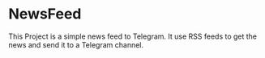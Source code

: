# NewsFeed

This Project is a simple news feed to Telegram. It use RSS feeds to get the news and send it to a Telegram channel.

